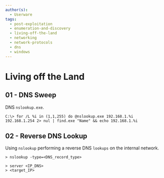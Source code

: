 ```yaml
---
author(s):
  - Userware
tags:
  - post-exploitation
  - enumeration-and-discovery
  - living-off-the-land
  - networking
  - network-protocols
  - dns
  - windows
---
```

# Living off the Land

## 01 - DNS Sweep

DNS `nslookup.exe`.

```
C:\> for /L %i in (1,1,255) do @nslookup.exe 192.168.1.%i 192.168.1.254 2> nul | find.exe "Name" && echo 192.168.1.%i
```

## 02 - Reverse DNS Lookup

Using `nslookup` performing a reverse DNS `lookups` on the internal network.

```
> nslookup -type=<DNS_record_type>

> server <IP_DNS>
> <target_IP>
```
